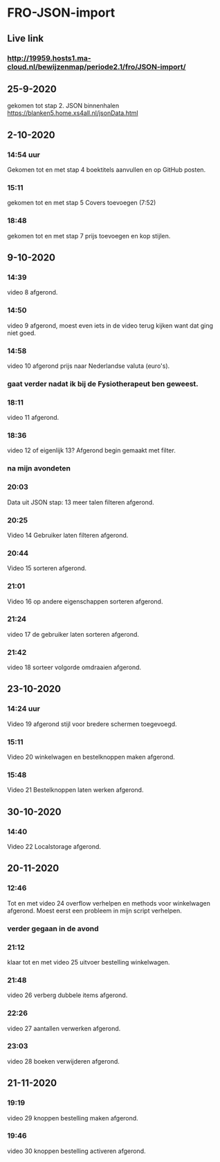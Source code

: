 # FRO-JSON-import 
## Live link
### http://19959.hosts1.ma-cloud.nl/bewijzenmap/periode2.1/fro/JSON-import/
## 25-9-2020
gekomen tot stap 2. JSON binnenhalen https://blanken5.home.xs4all.nl/jsonData.html
## 2-10-2020
### 14:54 uur
Gekomen tot en met stap 4 boektitels aanvullen en op GitHub posten.
### 15:11
gekomen tot en met stap 5 Covers toevoegen (7:52)
### 18:48
gekomen tot en met stap 7 prijs toevoegen en kop stijlen.
## 9-10-2020
### 14:39
video 8 afgerond.
### 14:50
video 9 afgerond, moest even iets in de video terug kijken want dat ging niet goed. 
### 14:58
video 10 afgerond prijs naar Nederlandse valuta (euro's).
### gaat verder nadat ik bij de Fysiotherapeut ben geweest.
### 18:11
video 11 afgerond.
### 18:36
video 12 of eigenlijk 13? Afgerond begin gemaakt met filter.
### na mijn avondeten 
### 20:03
Data uit JSON stap: 13 meer talen filteren afgerond.
### 20:25 
Video 14 Gebruiker laten filteren afgerond.
### 20:44
Video 15 sorteren afgerond.
### 21:01
Video 16 op andere eigenschappen sorteren afgerond.
### 21:24
video 17 de gebruiker laten sorteren afgerond.
### 21:42
video 18 sorteer volgorde omdraaien afgerond.

## 23-10-2020
### 14:24 uur
Video 19 afgerond stijl voor bredere schermen toegevoegd.
### 15:11
Video 20 winkelwagen en bestelknoppen maken afgerond.
### 15:48
Video 21 Bestelknoppen laten werken afgerond.

## 30-10-2020
### 14:40
Video 22 Localstorage afgerond.

## 20-11-2020
### 12:46 
Tot en met video 24 overflow verhelpen en methods voor winkelwagen afgerond.
Moest eerst een probleem in mijn script verhelpen.
### verder gegaan in de avond
### 21:12
klaar tot en met video 25 uitvoer bestelling winkelwagen.
### 21:48
video 26 verberg dubbele items afgerond.
### 22:26
video 27 aantallen verwerken afgerond.
### 23:03
video 28 boeken verwijderen afgerond.
## 21-11-2020
### 19:19
video 29 knoppen bestelling maken afgerond.
### 19:46
video 30 knoppen bestelling activeren afgerond.
